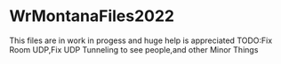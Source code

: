 # WrMontanaFiles2022



This files are in work in progess and huge help is appreciated
TODO:Fix Room UDP,Fix UDP Tunneling to see people,and other Minor Things
